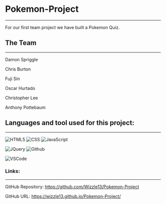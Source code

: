 # Pokemon-Project
***
For our first team project we have built a Pokemon Quiz.


## The Team
***
Damon Spriggle

Chris Burton

Fuji Sin

Oscar Hurtado

Christopher Lee

Anthony Pottebaum



## Languages and tool used for this project:
***
![HTML5](https://img.shields.io/badge/HTML5-E34F26?style=plastic&logo=html5&logoColor=white)
![CSS](https://img.shields.io/badge/CSS3-1572B6?style=plastic&logo=css3&logoColor=white)
![JavaScript](https://img.shields.io/badge/-JavaScript-F7DF1E?style=plastic&logo=Javascript&logoColor=white)

![JQuery](https://img.shields.io/badge/jQuery-0769AD?plastic&logo=jquery&logoColor=white)
![Github](https://img.shields.io/badge/GitHub-100000?plastic&logo=github&logoColor=white)

![VSCode](https://img.shields.io/badge/VSCode-007ACC?plastic&logo=visualstudiocode&logoColor=white)

### Links:
***
GitHub Repository: https://github.com/Wizzle13/Pokemon-Project

GitHub URL: https://wizzle13.github.io/Pokemon-Project/

